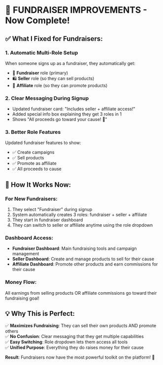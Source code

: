 # 🎯 FUNDRAISER IMPROVEMENTS - Now Complete!

## ✅ **What I Fixed for Fundraisers:**

### **1. Automatic Multi-Role Setup**
When someone signs up as a fundraiser, they automatically get:
- 💝 **Fundraiser** role (primary)
- 🛍️ **Seller** role (so they can sell products)
- 🎯 **Affiliate** role (so they can promote products)

### **2. Clear Messaging During Signup**
- Updated fundraiser card: "Includes seller + affiliate access!"
- Added special info box explaining they get 3 roles in 1
- Shows "All proceeds go toward your cause! 💝"

### **3. Better Role Features**
Updated fundraiser features to show:
- ✅ Create campaigns
- ✅ Sell products  
- ✅ Promote as affiliate
- ✅ All proceeds to cause

## 🚀 **How It Works Now:**

### **For New Fundraisers:**
1. They select "Fundraiser" during signup
2. System automatically creates 3 roles: fundraiser + seller + affiliate
3. They start in fundraiser dashboard
4. They can switch to seller or affiliate anytime using the role dropdown

### **Dashboard Access:**
- **Fundraiser Dashboard**: Main fundraising tools and campaign management
- **Seller Dashboard**: Create and manage products to sell for their cause
- **Affiliate Dashboard**: Promote other products and earn commissions for their cause

### **Money Flow:**
All earnings from selling products OR affiliate commissions go toward their fundraising goal!

## 💡 **Why This is Perfect:**

✅ **Maximizes Fundraising**: They can sell their own products AND promote others  
✅ **No Confusion**: Clear messaging that they get multiple capabilities  
✅ **Easy Switching**: Role dropdown lets them access all tools  
✅ **Unified Purpose**: Everything they do raises money for their cause  

**Result**: Fundraisers now have the most powerful toolkit on the platform! 🎉

